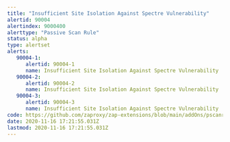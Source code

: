 ```yaml
---
title: "Insufficient Site Isolation Against Spectre Vulnerability"
alertid: 90004
alertindex: 9000400
alerttype: "Passive Scan Rule"
status: alpha
type: alertset
alerts:
   90004-1:
      alertid: 90004-1
      name: Insufficient Site Isolation Against Spectre Vulnerability
   90004-2:
      alertid: 90004-2
      name: Insufficient Site Isolation Against Spectre Vulnerability
   90004-3:
      alertid: 90004-3
      name: Insufficient Site Isolation Against Spectre Vulnerability
code: https://github.com/zaproxy/zap-extensions/blob/main/addOns/pscanrulesAlpha/src/main/java/org/zaproxy/zap/extension/pscanrulesAlpha/SiteIsolationScanRule.java
date: 2020-11-16 17:21:55.031Z
lastmod: 2020-11-16 17:21:55.031Z
---
```

